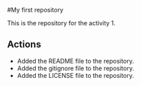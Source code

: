 #My first repository

This is the repository for the activity 1.

## Actions

- Added the README file to the repository.
- Added the gitignore file to the repository.
- Added the LICENSE file to the repository.